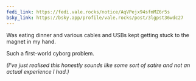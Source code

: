 ```yaml
---
fedi_link: https://fedi.vale.rocks/notice/AqVPejx94sfmMZ6r5s
bsky_link: https://bsky.app/profile/vale.rocks/post/3lgpst36wdc27
---
```


Was eating dinner and various cables and USBs kept getting stuck to the magnet in my hand.

Such a first-world cyborg problem.

*(I've just realised this honestly sounds like some sort of satire and not an actual experience I had.)*
